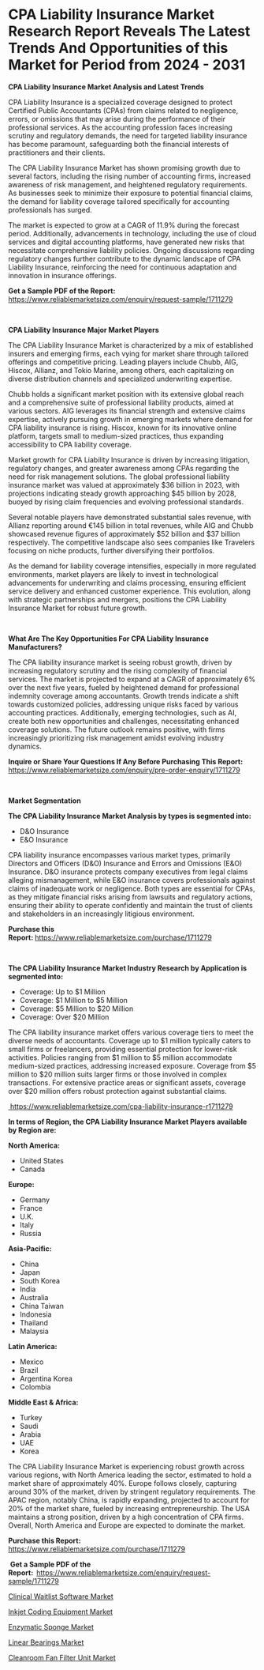 <p><h1>CPA Liability Insurance Market Research Report Reveals The Latest Trends And Opportunities of this Market for Period from 2024 - 2031</h1></p><p><strong>CPA Liability Insurance Market Analysis and Latest Trends</strong></p>
<p><p>CPA Liability Insurance is a specialized coverage designed to protect Certified Public Accountants (CPAs) from claims related to negligence, errors, or omissions that may arise during the performance of their professional services. As the accounting profession faces increasing scrutiny and regulatory demands, the need for targeted liability insurance has become paramount, safeguarding both the financial interests of practitioners and their clients.</p><p>The CPA Liability Insurance Market has shown promising growth due to several factors, including the rising number of accounting firms, increased awareness of risk management, and heightened regulatory requirements. As businesses seek to minimize their exposure to potential financial claims, the demand for liability coverage tailored specifically for accounting professionals has surged. </p><p>The market is expected to grow at a CAGR of 11.9% during the forecast period. Additionally, advancements in technology, including the use of cloud services and digital accounting platforms, have generated new risks that necessitate comprehensive liability policies. Ongoing discussions regarding regulatory changes further contribute to the dynamic landscape of CPA Liability Insurance, reinforcing the need for continuous adaptation and innovation in insurance offerings.</p></p>
<p><strong>Get a Sample PDF of the Report:&nbsp;</strong> <a href="https://www.reliablemarketsize.com/enquiry/request-sample/1711279?utm_campaign=1591&utm_medium=2&utm_source=Github&utm_content=ia&utm_term=22102024&utm_id=cpa-liability-insurance">https://www.reliablemarketsize.com/enquiry/request-sample/1711279</a></p>
<p>&nbsp;</p>
<p><strong>CPA Liability Insurance Major Market Players</strong></p>
<p><p>The CPA Liability Insurance Market is characterized by a mix of established insurers and emerging firms, each vying for market share through tailored offerings and competitive pricing. Leading players include Chubb, AIG, Hiscox, Allianz, and Tokio Marine, among others, each capitalizing on diverse distribution channels and specialized underwriting expertise.</p><p>Chubb holds a significant market position with its extensive global reach and a comprehensive suite of professional liability products, aimed at various sectors. AIG leverages its financial strength and extensive claims expertise, actively pursuing growth in emerging markets where demand for CPA liability insurance is rising. Hiscox, known for its innovative online platform, targets small to medium-sized practices, thus expanding accessibility to CPA liability coverage.</p><p>Market growth for CPA Liability Insurance is driven by increasing litigation, regulatory changes, and greater awareness among CPAs regarding the need for risk management solutions. The global professional liability insurance market was valued at approximately $36 billion in 2023, with projections indicating steady growth approaching $45 billion by 2028, buoyed by rising claim frequencies and evolving professional standards.</p><p>Several notable players have demonstrated substantial sales revenue, with Allianz reporting around €145 billion in total revenues, while AIG and Chubb showcased revenue figures of approximately $52 billion and $37 billion respectively. The competitive landscape also sees companies like Travelers focusing on niche products, further diversifying their portfolios.</p><p>As the demand for liability coverage intensifies, especially in more regulated environments, market players are likely to invest in technological advancements for underwriting and claims processing, ensuring efficient service delivery and enhanced customer experience. This evolution, along with strategic partnerships and mergers, positions the CPA Liability Insurance Market for robust future growth.</p></p>
<p>&nbsp;</p>
<p><strong>What Are The Key Opportunities For CPA Liability Insurance Manufacturers?</strong></p>
<p><p>The CPA liability insurance market is seeing robust growth, driven by increasing regulatory scrutiny and the rising complexity of financial services. The market is projected to expand at a CAGR of approximately 6% over the next five years, fueled by heightened demand for professional indemnity coverage among accountants. Growth trends indicate a shift towards customized policies, addressing unique risks faced by various accounting practices. Additionally, emerging technologies, such as AI, create both new opportunities and challenges, necessitating enhanced coverage solutions. The future outlook remains positive, with firms increasingly prioritizing risk management amidst evolving industry dynamics.</p></p>
<p><strong>Inquire or Share Your Questions If Any Before Purchasing This Report:</strong> <a href="https://www.reliablemarketsize.com/enquiry/pre-order-enquiry/1711279?utm_campaign=1591&utm_medium=2&utm_source=Github&utm_content=ia&utm_term=22102024&utm_id=cpa-liability-insurance">https://www.reliablemarketsize.com/enquiry/pre-order-enquiry/1711279</a></p>
<p>&nbsp;</p>
<p><strong>Market Segmentation</strong></p>
<p><strong>The CPA Liability Insurance Market Analysis by types is segmented into:</strong></p>
<p><ul><li>D&O Insurance</li><li>E&O Insurance</li></ul></p>
<p><p>CPA liability insurance encompasses various market types, primarily Directors and Officers (D&O) Insurance and Errors and Omissions (E&O) Insurance. D&O insurance protects company executives from legal claims alleging mismanagement, while E&O insurance covers professionals against claims of inadequate work or negligence. Both types are essential for CPAs, as they mitigate financial risks arising from lawsuits and regulatory actions, ensuring their ability to operate confidently and maintain the trust of clients and stakeholders in an increasingly litigious environment.</p></p>
<p><strong>Purchase this Report:&nbsp;</strong><a href="https://www.reliablemarketsize.com/purchase/1711279?utm_campaign=1591&utm_medium=2&utm_source=Github&utm_content=ia&utm_term=22102024&utm_id=cpa-liability-insurance">https://www.reliablemarketsize.com/purchase/1711279</a></p>
<p>&nbsp;</p>
<p><strong>The CPA Liability Insurance Market Industry Research by Application is segmented into:</strong></p>
<p><ul><li>Coverage: Up to $1 Million</li><li>Coverage: $1 Million to $5 Million</li><li>Coverage: $5 Million to $20 Million</li><li>Coverage: Over $20 Million</li></ul></p>
<p><p>The CPA liability insurance market offers various coverage tiers to meet the diverse needs of accountants. Coverage up to $1 million typically caters to small firms or freelancers, providing essential protection for lower-risk activities. Policies ranging from $1 million to $5 million accommodate medium-sized practices, addressing increased exposure. Coverage from $5 million to $20 million suits larger firms or those involved in complex transactions. For extensive practice areas or significant assets, coverage over $20 million offers robust protection against substantial claims.</p></p>
<p><a href="https://www.reliablemarketsize.com/cpa-liability-insurance-r1711279?utm_campaign=1591&utm_medium=2&utm_source=Github&utm_content=ia&utm_term=22102024&utm_id=cpa-liability-insurance">&nbsp;https://www.reliablemarketsize.com/cpa-liability-insurance-r1711279</a></p>
<p><strong>In terms of Region, the CPA Liability Insurance Market Players available by Region are:</strong></p>
<p>
    <p> <strong> North America: </strong>
        <ul>
            <li>United States</li>
            <li>Canada</li>
        </ul>
        </p> 
    <p> <strong> Europe: </strong>
        <ul>
            <li>Germany</li>
            <li>France</li>
            <li>U.K.</li>
            <li>Italy</li>
            <li>Russia</li>
        </ul>
        </p> 
    <p> <strong> Asia-Pacific: </strong>
        <ul>
            <li>China</li>
            <li>Japan</li>
            <li>South Korea</li>
            <li>India</li>
            <li>Australia</li>
            <li>China Taiwan</li>
            <li>Indonesia</li>
            <li>Thailand</li>
            <li>Malaysia</li>
        </ul>
        </p> 
    <p> <strong> Latin America: </strong>
        <ul>
            <li>Mexico</li>
            <li>Brazil</li>
            <li>Argentina Korea</li>
            <li>Colombia</li>
        </ul>
        </p> 
    <p> <strong> Middle East & Africa: </strong>
        <ul>
            <li>Turkey</li>
            <li>Saudi</li>
            <li>Arabia</li>
            <li>UAE</li>
            <li>Korea</li>
        </ul>
    </p>
    </p>
<p><p>The CPA Liability Insurance Market is experiencing robust growth across various regions, with North America leading the sector, estimated to hold a market share of approximately 40%. Europe follows closely, capturing around 30% of the market, driven by stringent regulatory requirements. The APAC region, notably China, is rapidly expanding, projected to account for 20% of the market share, fueled by increasing entrepreneurship. The USA maintains a strong position, driven by a high concentration of CPA firms. Overall, North America and Europe are expected to dominate the market.</p></p>
<p><strong>Purchase this Report: </strong><a href="https://www.reliablemarketsize.com/purchase/1711279?utm_campaign=1591&utm_medium=2&utm_source=Github&utm_content=ia&utm_term=22102024&utm_id=cpa-liability-insurance">https://www.reliablemarketsize.com/purchase/1711279</a></p>
<p>&nbsp;<strong>Get a Sample PDF of the Report:&nbsp;&nbsp;</strong><a href="https://www.reliablemarketsize.com/enquiry/request-sample/1711279?utm_campaign=1591&utm_medium=2&utm_source=Github&utm_content=ia&utm_term=22102024&utm_id=cpa-liability-insurance">https://www.reliablemarketsize.com/enquiry/request-sample/1711279</a></p>
<p><strong></strong></p>
<p><p><a href="https://github.com/gailasejs/Market-Research-Report-List-1/blob/main/clinical-waitlist-software-market.md?utm_campaign=1591&utm_medium=2&utm_source=Github&utm_content=ia&utm_term=22102024&utm_id=cpa-liability-insurance">Clinical Waitlist Software Market</a></p><p><a href="https://www.linkedin.com/pulse/inkjet-coding-equipment-market-global-share-ranking-overall-thkxf?utm_campaign=1591&utm_medium=2&utm_source=Github&utm_content=ia&utm_term=22102024&utm_id=cpa-liability-insurance">Inkjet Coding Equipment Market</a></p><p><a href="https://www.linkedin.com/pulse/driving-forces-global-enzymatic-sponge-market-trends-applications-lbwle?utm_campaign=1591&utm_medium=2&utm_source=Github&utm_content=ia&utm_term=22102024&utm_id=cpa-liability-insurance">Enzymatic Sponge Market</a></p><p><a href="https://issuu.com/reportprime-2/docs/linear-bearings-market-size-2030.pp_dc1ba29a498fe8?utm_campaign=1591&utm_medium=2&utm_source=Github&utm_content=ia&utm_term=22102024&utm_id=cpa-liability-insurance">Linear Bearings Market</a></p><p><a href="https://www.linkedin.com/pulse/regional-adaptations-global-cleanroom-fan-filter-unit-market-1sexf?utm_campaign=1591&utm_medium=2&utm_source=Github&utm_content=ia&utm_term=22102024&utm_id=cpa-liability-insurance">Cleanroom Fan Filter Unit Market</a></p></p>